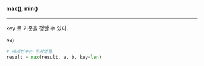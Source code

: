 #### max(), min()
---

key 로 기준을 정할 수 있다.

ex)
```python
# 매개변수는 문자열들
result = max(result, a, b, key=len)